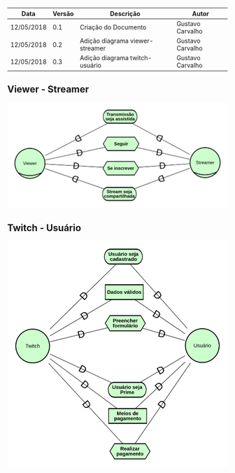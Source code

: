 |Data|Versão|Descrição|Autor|
|----|------|---------|-----|
|12/05/2018|0.1|Criação do Documento|Gustavo Carvalho|
|12/05/2018|0.2|Adição diagrama viewer-streamer|Gustavo Carvalho|
|12/05/2018|0.3|Adição diagrama twitch-usuário|Gustavo Carvalho|

## Viewer - Streamer

![Viewer - Streamer](./images/iStar/strategic-dependecy/viewer-streamer.png)

## Twitch - Usuário

![Twitch - Usuário](./images/iStar/strategic-dependecy/twitch-usuario.png)

